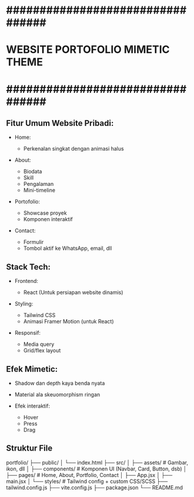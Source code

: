 
# ################################# #

# WEBSITE PORTOFOLIO MIMETIC THEME  #

# ################################# #


## Fitur Umum Website Pribadi:
 - Home:
   * Perkenalan singkat dengan animasi halus
 
 - About: 
   * Biodata
   * Skill
   * Pengalaman
   * Mini-timeline

 - Portofolio:
   * Showcase proyek
   * Komponen interaktif

 - Contact:
   * Formulir
   * Tombol aktif ke WhatsApp, email, dll

## Stack Tech:
 - Frontend:
   * React (Untuk persiapan website dinamis)

 - Styling:
   * Tailwind CSS
   * Animasi Framer Motion (untuk React)

 - Responsif:
   * Media query
   * Grid/flex layout

## Efek Mimetic:
 - Shadow dan depth kaya benda nyata

 - Material ala skeuomorphism ringan

 - Efek interaktif:
   * Hover
   * Press
   * Drag


## Struktur File
portfolio/
├── public/
│   └── index.html
├── src/
│   ├── assets/             # Gambar, ikon, dll
│   ├── components/         # Komponen UI (Navbar, Card, Button, dsb)
│   ├── pages/              # Home, About, Portfolio, Contact
│   ├── App.jsx
│   ├── main.jsx
│   └── styles/             # Tailwind config + custom CSS/SCSS
├── tailwind.config.js
├── vite.config.js
├── package.json
└── README.md
